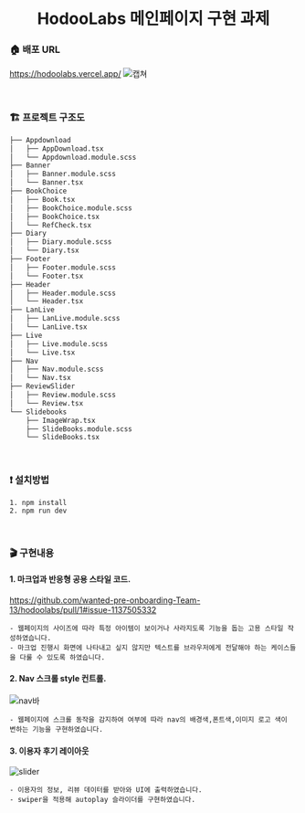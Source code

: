 <h1 align= "center"> HodooLabs 메인페이지 구현 과제</h1>

### :house: 배포 URL
https://hodoolabs.vercel.app/
![캡쳐](https://user-images.githubusercontent.com/85682854/154102208-ef02b9a7-0053-44eb-8c55-d6687439cc2b.png)

<br/>

### 🏗 프로젝트 구조도

```html
├── Appdownload
│   ├── AppDownload.tsx
│   └── Appdownload.module.scss
├── Banner
│   ├── Banner.module.scss
│   └── Banner.tsx
├── BookChoice
│   ├── Book.tsx
│   ├── BookChoice.module.scss
│   ├── BookChoice.tsx
│   └── RefCheck.tsx
├── Diary
│   ├── Diary.module.scss
│   └── Diary.tsx
├── Footer
│   ├── Footer.module.scss
│   └── Footer.tsx
├── Header
│   ├── Header.module.scss
│   └── Header.tsx
├── LanLive
│   ├── LanLive.module.scss
│   └── LanLive.tsx
├── Live
│   ├── Live.module.scss
│   └── Live.tsx
├── Nav
│   ├── Nav.module.scss
│   └── Nav.tsx
├── ReviewSlider
│   ├── Review.module.scss
│   └── Review.tsx
└── Slidebooks
    ├── ImageWrap.tsx
    ├── SlideBooks.module.scss
    └── SlideBooks.tsx
```
<br/>

### :exclamation: 설치방법

```
1. npm install
2. npm run dev
```

<br/>

### :clapper: 구현내용

#### 1. 마크업과 반응형 공용 스타일 코드. 
https://github.com/wanted-pre-onboarding-Team-13/hodoolabs/pull/1#issue-1137505332
```
- 웹페이지의 사이즈에 따라 특정 아이템이 보이거나 사라지도록 기능을 돕는 고용 스타일 작성하였습니다.
- 마크업 진행시 화면에 나타내고 싶지 않지만 텍스트를 브라우저에게 전달해야 하는 케이스들을 다룰 수 있도록 하였습니다.
```
#### 2. Nav 스크롤 style 컨트롤.

![nav바](https://user-images.githubusercontent.com/77766718/154122918-9d738590-b4cd-4ded-9d36-51ee51ad0740.gif)

```
- 웹페이지에 스크롤 동작을 감지하여 여부에 따라 nav의 배경색,폰트색,이미지 로고 색이 변하는 기능을 구현하였습니다.
```

#### 3. 이용자 후기 레이아웃

![slider](https://user-images.githubusercontent.com/77766718/154124480-80609f9f-ee9a-416d-98c1-cc3e404783b3.gif)

```
- 이용자의 정보, 리뷰 데이터를 받아와 UI에 출력하였습니다.
- swiper을 적용해 autoplay 슬라이더를 구현하였습니다.
```

